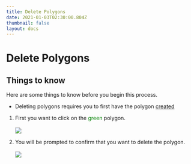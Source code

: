 ```yaml
---
title: Delete Polygons
date: 2021-01-03T02:30:00.804Z
thumbnail: false
layout: docs
---
```

# Delete Polygons

## Things to know

Here are some things to know before you begin this process.

* Deleting polygons requires you to first have the polygon [created][1]

[1]: /Targeting/create-polygons

1. First you want to click on the <span style="color:green">green</span> polygon.
<br><br>
![](../../images/targeting-delete-polygon-step1.jpg)

2. You will be prompted to confirm that you want to delete the polygon.
<br><br>
![](../../images/targeting-delete-polygon-step2.jpg)